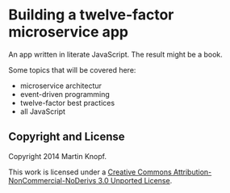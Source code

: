 Building a twelve-factor microservice app
=========================================

An app written in literate JavaScript. The result might be a book.

Some topics that will be covered here:

* microservice architectur
* event-driven programming
* twelve-factor best practices
* all JavaScript

## Copyright and License

Copyright 2014 Martin Knopf.

This work is licensed under a [Creative Commons Attribution-NonCommercial-NoDerivs 3.0 Unported License](http://creativecommons.org/licenses/by-nc-nd/3.0/).